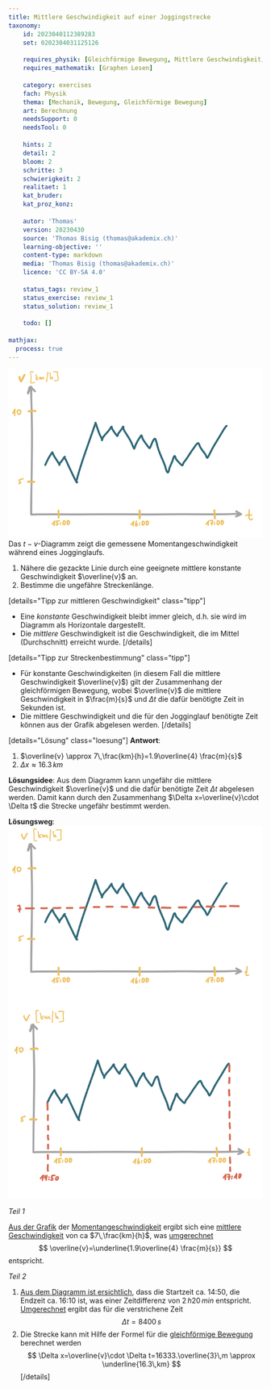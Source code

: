 ```yaml
---
title: Mittlere Geschwindigkeit auf einer Joggingstrecke
taxonomy:
	id: 2023040112389283
	set: 0202304031125126

	requires_physik: [Gleichförmige Bewegung, Mittlere Geschwindigkeit, Momentangeschwindigkeit, SI-Einheit]
	requires_mathematik: [Graphen Lesen]

	category: exercises
	fach: Physik
	thema: [Mechanik, Bewegung, Gleichförmige Bewegung]
	art: Berechnung
	needsSupport: 0
	needsTool: 0

	hints: 2
	detail: 2
	bloom: 2
	schritte: 3
	schwierigkeit: 2
	realitaet: 1
	kat_bruder:
	kat_proz_konz: 

	autor: 'Thomas'
	version: 20230430
	source: 'Thomas Bisig (thomas@akademix.ch)'
	learning-objective: ''
	content-type: markdown
	media: 'Thomas Bisig (thomas@akademix.ch)'
	licence: 'CC BY-SA 4.0'

	status_tags: review_1
	status_exercise: review_1
	status_solution: review_1

	todo: []

mathjax:
  process: true
---
```

![Graph der Geschwindigkeit auf einer Joggingstrecke](exercise-6-1.svg?class=img_exercise) Das $t-v$-Diagramm zeigt die gemessene Momentangeschwindigkeit während eines Jogginglaufs.
1. Nähere die gezackte Linie durch eine geeignete mittlere konstante Geschwindigkeit $\overline{v}$ an.
2. Bestimme die ungefähre Streckenlänge.

[details="Tipp zur mittleren Geschwindigkeit" class="tipp"]
- Eine _konstante_ Geschwindigkeit bleibt immer gleich, d.h. sie wird im Diagramm als Horizontale dargestellt.
- Die _mittlere_ Geschwindigkeit ist die Geschwindigkeit, die im Mittel (Durchschnitt) erreicht wurde.
[/details]

[details="Tipp zur Streckenbestimmung" class="tipp"]
- Für konstante Geschwindigkeiten (in diesem Fall die mittlere Geschwindigkeit $\overline{v}$) gilt der Zusammenhang der gleichförmigen Bewegung, wobei $\overline{v}$ die mittlere Geschwindigkeit in $\frac{m}{s}$ und $\Delta t$ die dafür benötigte Zeit in Sekunden ist.
-  Die mittlere Geschwindigkeit und die für den Jogginglauf benötigte Zeit können aus der Grafik abgelesen werden.
[/details]

[details="Lösung" class="loesung"]
**Antwort**:
1. $\overline{v} \approx 7\,\frac{km}{h}=1.9\overline{4} \frac{m}{s}$
2. $\Delta x \approx 16.3\,km$

**Lösungsidee**: Aus dem Diagramm kann ungefähr die mittlere Geschwindigkeit $\overline{v}$ und die dafür benötigte Zeit $\Delta t$ abgelesen werden. Damit kann durch den Zusammenhang $\Delta x=\overline{v}\cdot \Delta t$ die Strecke ungefähr bestimmt werden.

**Lösungsweg**:
![Graph der Geschwindigkeit auf einer Joggingstrecke](exercise-6-2.svg?class=img_exercise)

_Teil 1_

[Aus der Grafik](/konzepte/konzept-1) der [Momentangeschwindigkeit](/konzepte/konzept-1) ergibt sich eine [mittlere Geschwindigkeit](/konzepte/konzept-1) von ca $7\,\frac{km}{h}$, was [umgerechnet](/konzepte/konzept-1)
$$
\overline{v}=\underline{1.9\overline{4} \frac{m}{s}}
$$
entspricht.

_Teil 2_

1. [Aus dem Diagramm ist ersichtlich](../), dass die Startzeit ca. 14:50, die Endzeit ca. 16:10 ist, was einer Zeitdifferenz von $2\,h 20\,min$ entspricht. [Umgerechnet](/konzepte/konzept-1) ergibt das für die verstrichene Zeit
$$
\Delta t=8400\,s
$$
2. Die Strecke kann mit Hilfe der Formel für die [gleichförmige Bewegung](/konzepte/konzept-1) berechnet werden 
$$
\Delta x=\overline{v}\cdot \Delta t=16333.\overline{3}\,m \approx \underline{16.3\,km}
$$
[/details]